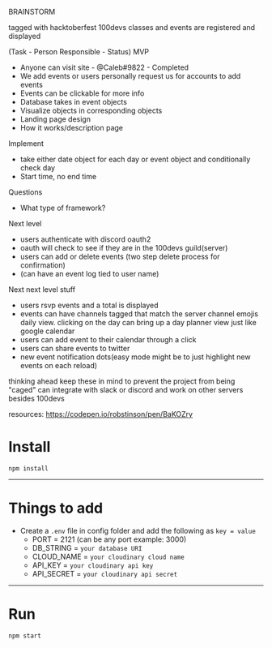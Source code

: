 BRAINSTORM

tagged with hacktoberfest
100devs classes and events are registered and displayed

(Task - Person Responsible - Status)
MVP
- Anyone can visit site - @Caleb#9822 - Completed
- We add events or users personally request us for accounts to add events
- Events can be clickable for more info
- Database takes in event objects
- Visualize objects in corresponding objects
- Landing page design
- How it works/description page

Implement
- take either date object for each day or event object and conditionally check day
- Start time, no end time

Questions 
- What type of framework?

Next level 

- users authenticate with discord oauth2 
- oauth will check to see if they are in the 100devs guild(server)
- users can add or delete events (two step delete process for confirmation)
- (can have an event log tied to user name)

Next next level stuff
- users rsvp events and a total is displayed
- events can have channels tagged that match the server channel emojis daily view. clicking on the day can bring up a day planner view just like google calendar
- users can add event to their calendar through a click
- users can share events to twitter
- new event notification dots(easy mode might be to just highlight new events on each reload)

thinking ahead
keep these in mind to prevent the project from being "caged"
can integrate with slack or discord and work on other servers besides 100devs

resources:
https://codepen.io/robstinson/pen/BaKOZry 

# Install

`npm install`

---

# Things to add

- Create a `.env` file in config folder and add the following as `key = value`
  - PORT = 2121 (can be any port example: 3000)
  - DB_STRING = `your database URI`
  - CLOUD_NAME = `your cloudinary cloud name`
  - API_KEY = `your cloudinary api key`
  - API_SECRET = `your cloudinary api secret`

---

# Run

`npm start`


